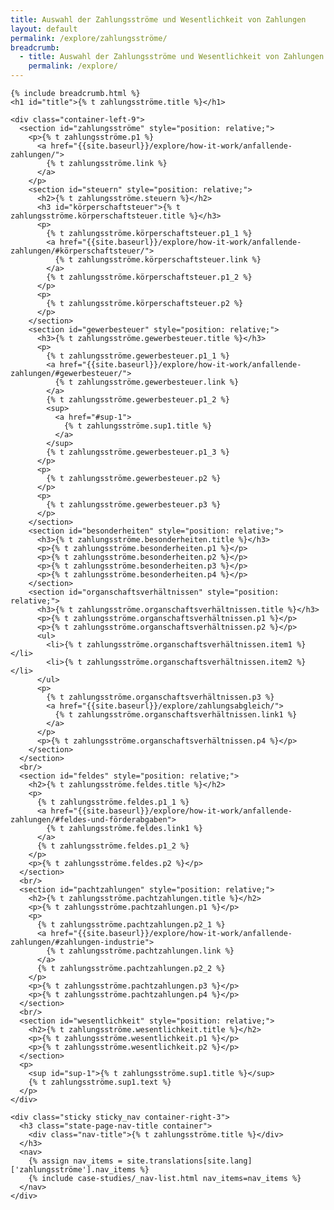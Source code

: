 ```yaml
---
title: Auswahl der Zahlungsströme und Wesentlichkeit von Zahlungen
layout: default
permalink: /explore/zahlungsströme/
breadcrumb:
  - title: Auswahl der Zahlungsströme und Wesentlichkeit von Zahlungen
    permalink: /explore/
---
```

<link rel="stylesheet" type="text/css" href="{{ site.baseurl_root }}/css/slick-theme.css"/>
<link rel="stylesheet" type="text/css" href="//cdn.jsdelivr.net/jquery.slick/1.6.0/slick.css"/>

<main class="container-page-wrapper layout-state-pages">
  <section class="container" style="position: relative;">

    {% include breadcrumb.html %}
    <h1 id="title">{% t zahlungsströme.title %}</h1>

    <div class="container-left-9">
      <section id="zahlungsströme" style="position: relative;">
        <p>{% t zahlungsströme.p1 %}
          <a href="{{site.baseurl}}/explore/how-it-work/anfallende-zahlungen/">
            {% t zahlungsströme.link %}
          </a>
        </p>
        <section id="steuern" style="position: relative;">
          <h2>{% t zahlungsströme.steuern %}</h2>
          <h3 id="körperschaftsteuer">{% t zahlungsströme.körperschaftsteuer.title %}</h3>
          <p>
            {% t zahlungsströme.körperschaftsteuer.p1_1 %}
            <a href="{{site.baseurl}}/explore/how-it-work/anfallende-zahlungen/#körperschaftsteuer/">
              {% t zahlungsströme.körperschaftsteuer.link %}
            </a>
            {% t zahlungsströme.körperschaftsteuer.p1_2 %}
          </p>
          <p>
            {% t zahlungsströme.körperschaftsteuer.p2 %}
          </p>
        </section>
        <section id="gewerbesteuer" style="position: relative;">
          <h3>{% t zahlungsströme.gewerbesteuer.title %}</h3>
          <p>
            {% t zahlungsströme.gewerbesteuer.p1_1 %}
            <a href="{{site.baseurl}}/explore/how-it-work/anfallende-zahlungen/#gewerbesteuer/">
              {% t zahlungsströme.gewerbesteuer.link %}
            </a>
            {% t zahlungsströme.gewerbesteuer.p1_2 %}
            <sup>
              <a href="#sup-1">
                {% t zahlungsströme.sup1.title %}
              </a>
            </sup>
            {% t zahlungsströme.gewerbesteuer.p1_3 %}
          </p>
          <p>
            {% t zahlungsströme.gewerbesteuer.p2 %}
          </p>
          <p>
            {% t zahlungsströme.gewerbesteuer.p3 %}
          </p>
        </section>
        <section id="besonderheiten" style="position: relative;">
          <h3>{% t zahlungsströme.besonderheiten.title %}</h3>
          <p>{% t zahlungsströme.besonderheiten.p1 %}</p>
          <p>{% t zahlungsströme.besonderheiten.p2 %}</p>
          <p>{% t zahlungsströme.besonderheiten.p3 %}</p>
          <p>{% t zahlungsströme.besonderheiten.p4 %}</p>
        </section>
        <section id="organschaftsverhältnissen" style="position: relative;">
          <h3>{% t zahlungsströme.organschaftsverhältnissen.title %}</h3>
          <p>{% t zahlungsströme.organschaftsverhältnissen.p1 %}</p>
          <p>{% t zahlungsströme.organschaftsverhältnissen.p2 %}</p>
          <ul>
            <li>{% t zahlungsströme.organschaftsverhältnissen.item1 %}</li>
            <li>{% t zahlungsströme.organschaftsverhältnissen.item2 %}</li>
          </ul>
          <p>
            {% t zahlungsströme.organschaftsverhältnissen.p3 %}
            <a href="{{site.baseurl}}/explore/zahlungsabgleich/">
              {% t zahlungsströme.organschaftsverhältnissen.link1 %}
            </a>
          </p>
          <p>{% t zahlungsströme.organschaftsverhältnissen.p4 %}</p>
        </section>
      </section>
      <br/>
      <section id="feldes" style="position: relative;">
        <h2>{% t zahlungsströme.feldes.title %}</h2>
        <p>
          {% t zahlungsströme.feldes.p1_1 %}
          <a href="{{site.baseurl}}/explore/how-it-work/anfallende-zahlungen/#feldes-und-förderabgaben">
            {% t zahlungsströme.feldes.link1 %}
          </a>
          {% t zahlungsströme.feldes.p1_2 %}
        </p>
        <p>{% t zahlungsströme.feldes.p2 %}</p>
      </section>
      <br/>
      <section id="pachtzahlungen" style="position: relative;">
        <h2>{% t zahlungsströme.pachtzahlungen.title %}</h2>
        <p>{% t zahlungsströme.pachtzahlungen.p1 %}</p>
        <p>
          {% t zahlungsströme.pachtzahlungen.p2_1 %}
          <a href="{{site.baseurl}}/explore/how-it-work/anfallende-zahlungen/#zahlungen-industrie">
            {% t zahlungsströme.pachtzahlungen.link %}
          </a>
          {% t zahlungsströme.pachtzahlungen.p2_2 %}
        </p>
        <p>{% t zahlungsströme.pachtzahlungen.p3 %}</p>
        <p>{% t zahlungsströme.pachtzahlungen.p4 %}</p>
      </section>
      <br/>
      <section id="wesentlichkeit" style="position: relative;">
        <h2>{% t zahlungsströme.wesentlichkeit.title %}</h2>
        <p>{% t zahlungsströme.wesentlichkeit.p1 %}</p>
        <p>{% t zahlungsströme.wesentlichkeit.p2 %}</p>
      </section>
      <p>
        <sup id="sup-1">{% t zahlungsströme.sup1.title %}</sup>
        {% t zahlungsströme.sup1.text %}
      </p>
    </div>

    <div class="sticky sticky_nav container-right-3">
      <h3 class="state-page-nav-title container">
        <div class="nav-title">{% t zahlungsströme.title %}</div>
      </h3>
      <nav>
        {% assign nav_items = site.translations[site.lang]['zahlungsströme'].nav_items %}
        {% include case-studies/_nav-list.html nav_items=nav_items %}
      </nav>
    </div>
  </section>
</main>

<script src="https://ajax.googleapis.com/ajax/libs/jquery/1.12.4/jquery.min.js"></script>
<script type="text/javascript" src="//cdn.jsdelivr.net/jquery.slick/1.6.0/slick.min.js"></script>
<script type="text/javascript" src="{{ site.baseurl_root }}/js/lib/static.min.js" charset="utf-8"></script>

